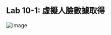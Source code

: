 ## Lab 10-1: 虛擬人臉數據取得

![image](https://user-images.githubusercontent.com/100060507/205476482-1126bea0-2f1e-4547-8c04-55cc3b43d7b5.png)

